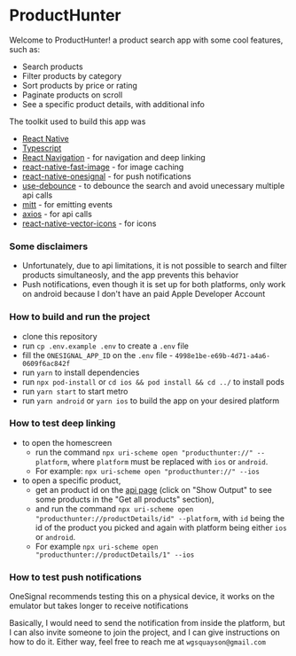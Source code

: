 # ProductHunter

Welcome to ProductHunter! a product search app with some cool features, such as:

- Search products
- Filter products by category
- Sort products by price or rating
- Paginate products on scroll
- See a specific product details, with additional info

The toolkit used to build this app was

- [React Native](https://reactnative.dev/)
- [Typescript](https://www.typescriptlang.org/)
- [React Navigation](https://reactnavigation.org/) - for navigation and deep linking
- [react-native-fast-image](https://github.com/DylanVann/react-native-fast-image) - for image caching
- [react-native-onesignal](https://www.npmjs.com/package/react-native-onesignal) - for push notifications
- [use-debounce](https://www.npmjs.com/package/use-debounce) - to debounce the search and avoid unecessary multiple api calls
- [mitt](https://www.npmjs.com/package/mitt) - for emitting events
- [axios](https://www.npmjs.com/package/axios) - for api calls
- [react-native-vector-icons](https://github.com/oblador/react-native-vector-icons) - for icons

### Some disclaimers

- Unfortunately, due to api limitations, it is not possible to search and filter products simultaneosly, and the app prevents this behavior
- Push notifications, even though it is set up for both platforms, only work on android because I don't have an paid Apple Developer Account

### How to build and run the project

- clone this repository
- run `cp .env.example .env` to create a `.env` file
- fill the `ONESIGNAL_APP_ID` on the `.env` file - `4998e1be-e69b-4d71-a4a6-0609f6ac842f`
- run `yarn` to install dependencies
- run `npx pod-install` or `cd ios && pod install && cd ../` to install pods
- run `yarn start` to start metro
- run `yarn android` or `yarn ios` to build the app on your desired platform

### How to test deep linking

- to open the homescreen
  - run the command `npx uri-scheme open "producthunter://" --platform`, where `platform` must be replaced with `ios` or `android`.
  - For example: `npx uri-scheme open "producthunter://" --ios`
- to open a specific product,
  - get an product id on the [api page](https://dummyjson.com/docs/products#products-all) (click on "Show Output" to see some products in the "Get all products" section),
  - and run the command `npx uri-scheme open "producthunter://productDetails/id" --platform`, with `id` being the id of the product you picked and again with platform being either `ios` or `android`.
  - For example `npx uri-scheme open "producthunter://productDetails/1" --ios`

### How to test push notifications

OneSignal recommends testing this on a physical device, it works on the emulator but takes longer to receive notifications

Basically, I would need to send the notification from inside the platform, but I can also invite someone to join the project, and I can give instructions on how to do it. Either way, feel free to reach me at `wgsquayson@gmail.com`
